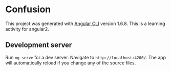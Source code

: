 # Confusion

This project was generated with [Angular CLI](https://github.com/angular/angular-cli) version 1.6.8.
This is a learning activity for angular2.

## Development server

Run `ng serve` for a dev server. Navigate to `http://localhost:4200/`. The app will automatically reload if you change any of the source files.

